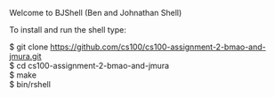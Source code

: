 Welcome to BJShell (Ben and Johnathan Shell)

To install and run the shell type:

$ git clone  https://github.com/cs100/cs100-assignment-2-bmao-and-jmura.git <br />
$ cd cs100-assignment-2-bmao-and-jmura <br />
$ make <br />
$ bin/rshell <br />
